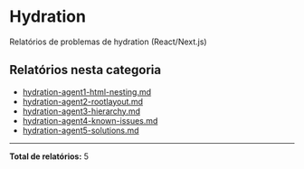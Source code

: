 # Hydration

Relatórios de problemas de hydration (React/Next.js)

## Relatórios nesta categoria

- [hydration-agent1-html-nesting.md](./hydration-agent1-html-nesting.md)
- [hydration-agent2-rootlayout.md](./hydration-agent2-rootlayout.md)
- [hydration-agent3-hierarchy.md](./hydration-agent3-hierarchy.md)
- [hydration-agent4-known-issues.md](./hydration-agent4-known-issues.md)
- [hydration-agent5-solutions.md](./hydration-agent5-solutions.md)

---

**Total de relatórios:** 5
